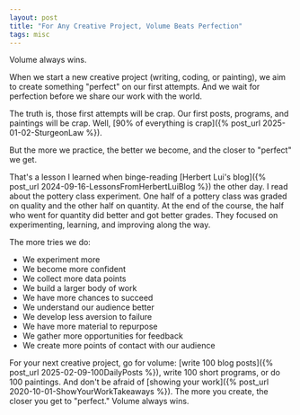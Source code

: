 ```yaml
---
layout: post
title: "For Any Creative Project, Volume Beats Perfection"
tags: misc
---
```


Volume always wins.

When we start a new creative project (writing, coding, or painting), we aim to create something "perfect" on our first attempts. And we wait for perfection before we share our work with the world.

The truth is, those first attempts will be crap. Our first posts, programs, and paintings will be crap. Well, [90% of everything is crap]({% post_url 2025-01-02-SturgeonLaw %}).

But the more we practice, the better we become, and the closer to "perfect" we get.

That's a lesson I learned when binge-reading [Herbert Lui's blog]({% post_url 2024-09-16-LessonsFromHerbertLuiBlog %}) the other day. I read about the pottery class experiment. One half of a pottery class was graded on quality and the other half on quantity. At the end of the course, the half who went for quantity did better and got better grades. They focused on experimenting, learning, and improving along the way.

The more tries we do:
* We experiment more
* We become more confident
* We collect more data points
* We build a larger body of work
* We have more chances to succeed
* We understand our audience better
* We develop less aversion to failure
* We have more material to repurpose
* We gather more opportunities for feedback
* We create more points of contact with our audience

For your next creative project, go for volume: [write 100 blog posts]({% post_url 2025-02-09-100DailyPosts %}), write 100 short programs, or do 100 paintings. And don't be afraid of [showing your work]({% post_url 2020-10-01-ShowYourWorkTakeaways %}). The more you create, the closer you get to "perfect." Volume always wins.
